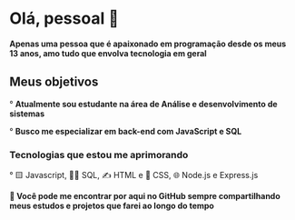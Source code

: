 # Olá, pessoal 👋

**Apenas uma pessoa que é apaixonado em programação desde os meus 13 anos, amo tudo que envolva tecnologia em geral**

## Meus objetivos  

° **Atualmente sou estudante na área de Análise e desenvolvimento de sistemas**

° **Busco me especializar em back-end com JavaScript e SQL**

### Tecnologias que estou me aprimorando

° 🟨 Javascript, 👨‍💻 SQL, ✍️ HTML e 🎨 CSS, 🌐 Node.js e Express.js

**🫵 Você pode me encontrar por aqui no GitHub sempre compartilhando meus estudos e projetos que farei ao longo do tempo**
